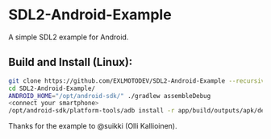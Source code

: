 SDL2-Android-Example
====================

A simple SDL2 example for Android.

## Build and Install (Linux):

```bash
git clone https://github.com/EXLMOTODEV/SDL2-Android-Example --recursive --shallow-submodules
cd SDL2-Android-Example/
ANDROID_HOME="/opt/android-sdk/" ./gradlew assembleDebug
<connect your smartphone>
/opt/android-sdk/platform-tools/adb install -r app/build/outputs/apk/debug/app-debug.apk

```

Thanks for the example to @suikki (Olli Kallioinen).
